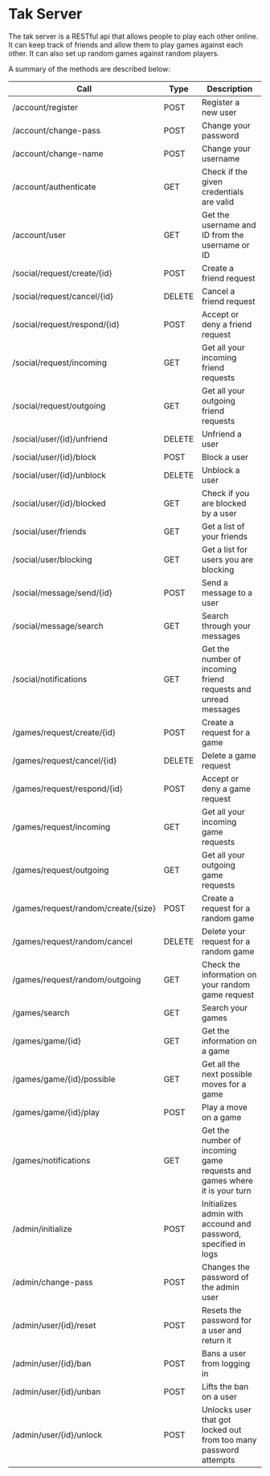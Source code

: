 Tak Server
==========

The tak server is a RESTful api that allows people to play each other online.
It can keep track of friends and allow them to play games against each other.
It can also set up random games against random players.

A summary of the methods are described below:

| Call                                      | Type      | Description                                                               |
|-------------------------------------------|-----------|---------------------------------------------------------------------------|
| /account/register                         | POST      | Register a new user                                                       |
| /account/change-pass                      | POST      | Change your password                                                      |
| /account/change-name                      | POST      | Change your username                                                      |
| /account/authenticate                     | GET       | Check if the given credentials are valid                                  |
| /account/user                             | GET       | Get the username and ID from the username or ID                           |
| /social/request/create/{id}               | POST      | Create a friend request                                                   |
| /social/request/cancel/{id}               | DELETE    | Cancel a friend request                                                   |
| /social/request/respond/{id}              | POST      | Accept or deny a friend request                                           |
| /social/request/incoming                  | GET       | Get all your incoming friend requests                                     |
| /social/request/outgoing                  | GET       | Get all your outgoing friend requests                                     |
| /social/user/{id}/unfriend                | DELETE    | Unfriend a user                                                           |
| /social/user/{id}/block                   | POST      | Block a user                                                              |
| /social/user/{id}/unblock                 | DELETE    | Unblock a user                                                            |
| /social/user/{id}/blocked                 | GET       | Check if you are blocked by a user                                        |
| /social/user/friends                      | GET       | Get a list of your friends                                                |
| /social/user/blocking                     | GET       | Get a list for users you are blocking                                     |
| /social/message/send/{id}                 | POST      | Send a message to a user                                                  |
| /social/message/search                    | GET       | Search through your messages                                              |
| /social/notifications                     | GET       | Get the number of incoming friend requests and unread messages            |
| /games/request/create/{id}                | POST      | Create a request for a game                                               |
| /games/request/cancel/{id}                | DELETE    | Delete a game request                                                     |
| /games/request/respond/{id}               | POST      | Accept or deny a game request                                             |
| /games/request/incoming                   | GET       | Get all your incoming game requests                                       |
| /games/request/outgoing                   | GET       | Get all your outgoing game requests                                       |
| /games/request/random/create/{size}       | POST      | Create a request for a random game                                        |
| /games/request/random/cancel              | DELETE    | Delete your request for a random game                                     |
| /games/request/random/outgoing            | GET       | Check the information on your random game request                         |
| /games/search                             | GET       | Search your games                                                         |
| /games/game/{id}                          | GET       | Get the information on a game                                             |
| /games/game/{id}/possible                 | GET       | Get all the next possible moves for a game                                |
| /games/game/{id}/play                     | POST      | Play a move on a game                                                     |
| /games/notifications                      | GET       | Get the number of incoming game requests and games where it is your turn  |
| /admin/initialize                         | POST      | Initializes admin with accound and password, specified in logs            |
| /admin/change-pass                        | POST      | Changes the password of the admin user                                    |
| /admin/user/{id}/reset                    | POST      | Resets the password for a user and return it                              |
| /admin/user/{id}/ban                      | POST      | Bans a user from logging in                                               |
| /admin/user/{id}/unban                    | POST      | Lifts the ban on a user                                                   |
| /admin/user/{id}/unlock                   | POST      | Unlocks user that got locked out from too many password attempts          |

